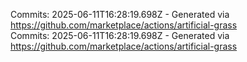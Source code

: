 Commits: 2025-06-11T16:28:19.698Z - Generated via https://github.com/marketplace/actions/artificial-grass
<br>
Commits: 2025-06-11T16:28:19.698Z - Generated via https://github.com/marketplace/actions/artificial-grass
<br>
